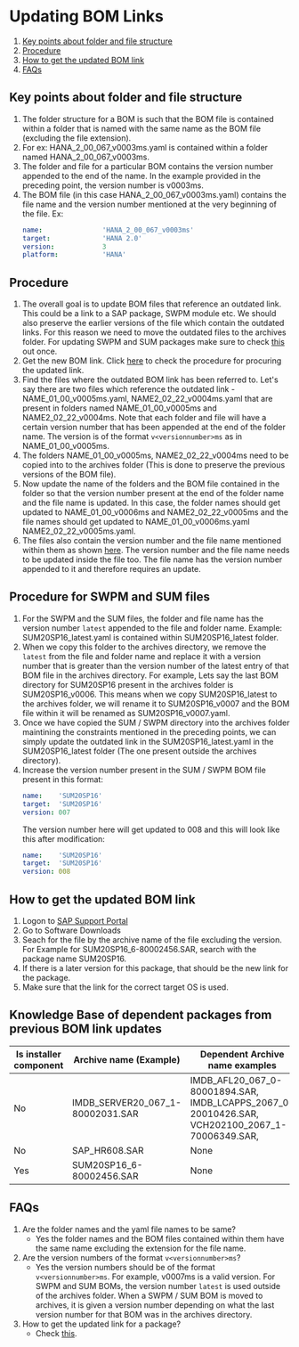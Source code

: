 # Updating BOM Links

1.  [Key points about folder and file structure](#key-points-about-folder-and-file-structure)
1.  [Procedure](#procedure)
1.  [How to get the updated BOM link](#how-to-get-the-updated-bom-link)
1.  [FAQs](#questions)

## Key points about folder and file structure
1.  The folder structure for a BOM is such that the BOM file is contained within a folder that is named with the same name as the BOM file (excluding the file extension).
1.  For ex: HANA_2_00_067_v0003ms.yaml is contained within a folder named HANA_2_00_067_v0003ms.
1.  The folder and file for a particular BOM contains the version number appended to the end of the name. 
    In the example provided in the preceding point, the version number is v0003ms.
1.  The BOM file (in this case HANA_2_00_067_v0003ms.yaml) contains the file name and the version number mentioned at the very beginning of the file. Ex:
    ```yaml
    name:               'HANA_2_00_067_v0003ms'
    target:             'HANA 2.0'
    version:            3
    platform:           'HANA'
    ```
## Procedure

1.  The overall goal is to update BOM files that reference an outdated link.
    This could be a link to a SAP package, SWPM module etc.
    We should also preserve the earlier versions of the file which contain the outdated links.
    For this reason we need to move the outdated files to the archives folder. 
    For updating SWPM and SUM packages make sure to check [this](#procedure-for-swpm-and-sum-files) out once.
1.  Get the new BOM link.
    Click [here](#how-to-get-the-updated-bom-link) to check the procedure for procuring the updated link.
1.  Find the files where the outdated BOM link has been referred to. 
    Let's say there are two files which reference the outdated link - NAME_01_00_v0005ms.yaml, NAME2_02_22_v0004ms.yaml that are present in folders named NAME_01_00_v0005ms and NAME2_02_22_v0004ms.
    Note that each folder and file will have a certain version number that has been appended at the end of the folder name.
    The version is of the format ```v<versionnumber>ms``` as in NAME_01_00_v0005ms.
1.  The folders NAME_01_00_v0005ms, NAME2_02_22_v0004ms need to be copied into to the archives folder (This is done to preserve the previous versions of the BOM file).
1.  Now update the name of the folders and the BOM file contained in the folder so that the version number present at the end of the folder name  and the file name is updated. 
    In this case, the folder names should get updated to NAME_01_00_v0006ms and NAME2_02_22_v0005ms and the file names should get updated to NAME_01_00_v0006ms.yaml NAME2_02_22_v0005ms.yaml.
1.  The files also contain the version number and the file name mentioned within them as shown [here](#key-points-about-folder-and-file-structure). 
    The version number and the file name needs to be updated inside the file too.
    The file name has the version number appended to it and therefore requires an update.

## Procedure for SWPM and SUM files

1.  For the SWPM and the SUM files, the folder and file name has the version number ```latest``` appended to the file and folder name. 
    Example: SUM20SP16_latest.yaml is contained within SUM20SP16_latest folder.
1.  When we copy this folder to the archives directory, we remove the ```latest``` from the file and folder name and replace it with a version number that is greater than the version number of the latest entry of that BOM file in the archives directory.
    For example, Lets say the last BOM directory for SUM20SP16 present in the archives folder is SUM20SP16_v0006.
    This means when we copy SUM20SP16_latest to the archives folder, we will rename it to SUM20SP16_v0007 and the BOM file within it will be renamed as SUM20SP16_v0007.yaml.
1. Once we have copied the SUM / SWPM directory into the archives folder maintining the constraints mentioned in the preceding points, we can simply update the outdated link in the SUM20SP16_latest.yaml in the SUM20SP16_latest folder (The one present outside the archives directory).
1. Increase the version number present in the SUM / SWPM BOM file present in this format:
    ```yaml
    name:    'SUM20SP16'
    target:  'SUM20SP16'
    version: 007
    ```
    The version number here will get updated to 008 and this will look like this after modification:
    ```yaml
    name:    'SUM20SP16'
    target:  'SUM20SP16'
    version: 008
    ```

## How to get the updated BOM link

1.  Logon to [SAP Support Portal](https://launchpad.support.sap.com/#/softwarecenter)
1.  Go to Software Downloads
1.  Seach for the file by the archive name of the file excluding the version.
    For Example for SUM20SP16_6-80002456.SAR, search with the package name SUM20SP16.
1.  If there is a later version for this package, that should be the new link for the package.
1.  Make sure that the link for the correct target OS is used. 

## Knowledge Base of dependent packages from previous BOM link updates

|Is installer component  |  Archive name (Example) | Dependent Archive name examples |
|------------------------|-------------------------|------|
| No          |  IMDB_SERVER20_067_1-80002031.SAR | IMDB_AFL20_067_0-80001894.SAR, IMDB_LCAPPS_2067_0-20010426.SAR, VCH202100_2067_1-70006349.SAR, |
| No          |  SAP_HR608.SAR  |  None |
| Yes         | SUM20SP16_6-80002456.SAR | None |


## FAQs
1.  Are the folder names and the yaml file names to be same?
    * Yes the folder names and the BOM files contained within them have the same name excluding the extension for the file name.
1.  Are the version numbers of the format ```v<versionnumber>ms```?
    * Yes the version numbers should be of the format ```v<versionnumber>ms```.
    For example, v0007ms is a valid version.
    For SWPM and SUM BOMs, the version number ```latest``` is used outside of the archives folder.
    When a SWPM / SUM BOM is moved to archives, it is given a version number depending on what the last version number for that BOM was in the archives directory.
1.  How to get the updated link for a package?
    * Check [this](#how-to-get-the-updated-bom-link).






